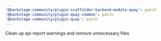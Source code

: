 ```yaml
---
'@backstage-community/plugin-scaffolder-backend-module-quay': patch
'@backstage-community/plugin-quay-common': patch
'@backstage-community/plugin-quay': patch
---
```


Clean up api report warnings and remove unnecessary files
